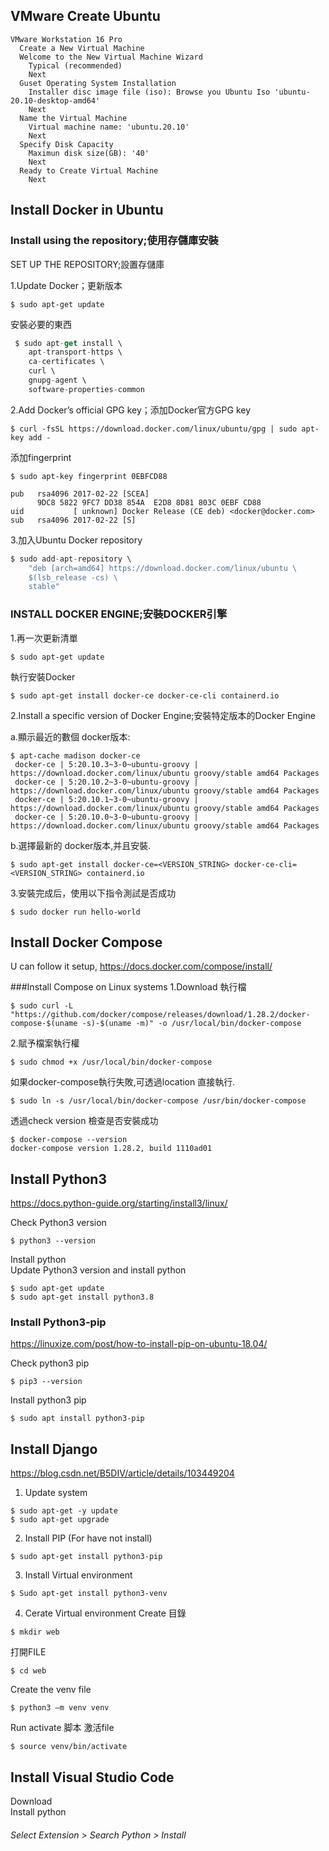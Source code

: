 ## VMware Create Ubuntu
```
VMware Workstation 16 Pro
  Create a New Virtual Machine
  Welcome to the New Virtual Machine Wizard
    Typical (recommended)
    Next
  Guset Operating System Installation
    Installer disc image file (iso): Browse you Ubuntu Iso 'ubuntu-20.10-desktop-amd64'
    Next
  Name the Virtual Machine
    Virtual machine name: 'ubuntu.20.10'
    Next
  Specify Disk Capacity
    Maximun disk size(GB): '40'
    Next
  Ready to Create Virtual Machine
    Next
```





##  Install Docker in Ubuntu
### Install using the repository;使用存儲庫安裝
SET UP THE REPOSITORY;設置存儲庫

1.Update Docker；更新版本
```
$ sudo apt-get update
```
安裝必要的東西
```jsx
 $ sudo apt-get install \
    apt-transport-https \
    ca-certificates \
    curl \
    gnupg-agent \
    software-properties-common 
```
    
2.Add Docker’s official GPG key；添加Docker官方GPG key
```
$ curl -fsSL https://download.docker.com/linux/ubuntu/gpg | sudo apt-key add -
```
添加fingerprint
```
$ sudo apt-key fingerprint 0EBFCD88 

pub   rsa4096 2017-02-22 [SCEA]
      9DC8 5822 9FC7 DD38 854A  E2D8 8D81 803C 0EBF CD88
uid           [ unknown] Docker Release (CE deb) <docker@docker.com>
sub   rsa4096 2017-02-22 [S]
```

3.加入Ubuntu Docker repository
```jsx
$ sudo add-apt-repository \
    "deb [arch=amd64] https://download.docker.com/linux/ubuntu \
    $(lsb_release -cs) \
    stable"
```

### INSTALL DOCKER ENGINE;安裝DOCKER引擎
1.再一次更新清單
```
$ sudo apt-get update
```
執行安裝Docker
```
$ sudo apt-get install docker-ce docker-ce-cli containerd.io
```

2.Install a specific version of Docker Engine;安裝特定版本的Docker Engine

a.顯示最近的數個 docker版本:
```
$ apt-cache madison docker-ce
 docker-ce | 5:20.10.3~3-0~ubuntu-groovy | https://download.docker.com/linux/ubuntu groovy/stable amd64 Packages
 docker-ce | 5:20.10.2~3-0~ubuntu-groovy | https://download.docker.com/linux/ubuntu groovy/stable amd64 Packages
 docker-ce | 5:20.10.1~3-0~ubuntu-groovy | https://download.docker.com/linux/ubuntu groovy/stable amd64 Packages
 docker-ce | 5:20.10.0~3-0~ubuntu-groovy | https://download.docker.com/linux/ubuntu groovy/stable amd64 Packages
```

b.選擇最新的 docker版本,并且安裝.
```
$ sudo apt-get install docker-ce=<VERSION_STRING> docker-ce-cli=<VERSION_STRING> containerd.io
```

3.安裝完成后，使用以下指令測試是否成功
```
$ sudo docker run hello-world
```

## Install Docker Compose
U can follow it setup, https://docs.docker.com/compose/install/

###Install Compose on Linux systems
1.Download 執行檔
```
$ sudo curl -L "https://github.com/docker/compose/releases/download/1.28.2/docker-compose-$(uname -s)-$(uname -m)" -o /usr/local/bin/docker-compose
```

2.賦予檔案執行權
```
$ sudo chmod +x /usr/local/bin/docker-compose
```

如果docker-compose執行失敗,可透過location 直接執行.
```
$ sudo ln -s /usr/local/bin/docker-compose /usr/bin/docker-compose
```

透過check version 檢查是否安裝成功
```
$ docker-compose --version
docker-compose version 1.28.2, build 1110ad01
```





## Install Python3
https://docs.python-guide.org/starting/install3/linux/

Check Python3 version
```
$ python3 --version
```

Install python\
Update Python3 version and install python
```
$ sudo apt-get update
$ sudo apt-get install python3.8
```

### Install Python3-pip
https://linuxize.com/post/how-to-install-pip-on-ubuntu-18.04/

Check python3 pip
```
$ pip3 --version
```

Install python3 pip
```
$ sudo apt install python3-pip
```

## Install Django
https://blog.csdn.net/B5DIV/article/details/103449204

1. Update system
```
$ sudo apt-get -y update
$ sudo apt-get upgrade
```

2. Install PIP (For have not install)
```
$ sudo apt-get install python3-pip
```

3. Install Virtual environment
```
$ Sudo apt-get install python3-venv
```

4. Cerate Virtual environment
Create 目錄
```
$ mkdir web
```

打開FILE
```
$ cd web
```

Create the venv file
```
$ python3 –m venv venv
```

Run activate 脚本 激活file
```
$ source venv/bin/activate
```

#####



## Install Visual Studio Code
Download\
Install python
###### Select Extension > Search Python > Install
